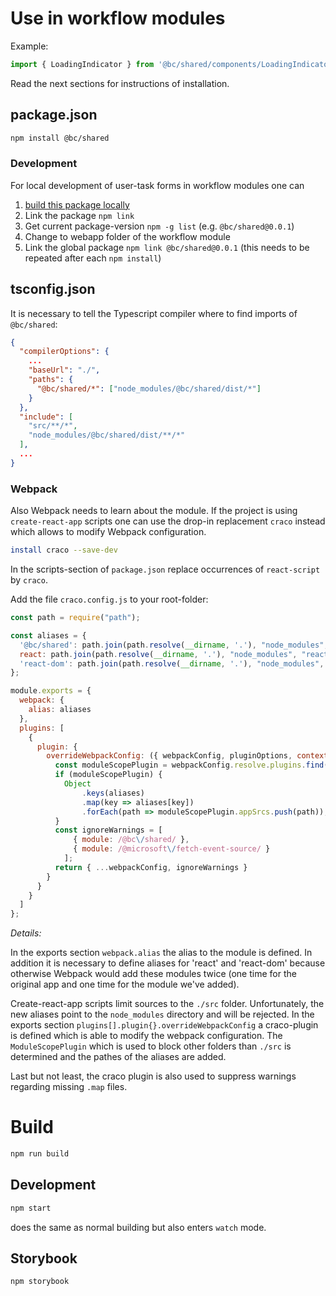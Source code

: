 # Use in workflow modules

Example:

```js
import { LoadingIndicator } from '@bc/shared/components/LoadingIndicator';
```

Read the next sections for instructions of installation.

## package.json

```sh
npm install @bc/shared
```

### Development

For local development of user-task forms in workflow modules one can

1. [build this package locally](#build)
1. Link the package `npm link`
1. Get current package-version `npm -g list` (e.g. `@bc/shared@0.0.1`)
1. Change to webapp folder of the workflow module
1. Link the global package `npm link @bc/shared@0.0.1` (this needs to be repeated after each `npm install`)

## tsconfig.json

It is necessary to tell the Typescript compiler where to find imports of `@bc/shared`:

```json
{
  "compilerOptions": {
    ...
    "baseUrl": "./",
    "paths": {
      "@bc/shared/*": ["node_modules/@bc/shared/dist/*"]
    }
  },
  "include": [
    "src/**/*",
    "node_modules/@bc/shared/dist/**/*"
  ],
  ...
}
```

### Webpack

Also Webpack needs to learn about the module. If the project is using `create-react-app` scripts one can use the drop-in replacement `craco` instead which allows to modify Webpack configuration.

```sh
install craco --save-dev
```

In the scripts-section of `package.json` replace occurrences of `react-script` by `craco`.

Add the file `craco.config.js` to your root-folder:

```js
const path = require("path");

const aliases = {
  '@bc/shared': path.join(path.resolve(__dirname, '.'), "node_modules", "@bc", "shared", "dist"),
  react: path.join(path.resolve(__dirname, '.'), "node_modules", "react"),
  'react-dom': path.join(path.resolve(__dirname, '.'), "node_modules", "react-dom")
};

module.exports = {
  webpack: {
    alias: aliases
  },
  plugins: [
    {
      plugin: {
        overrideWebpackConfig: ({ webpackConfig, pluginOptions, context: { paths } }) => {
          const moduleScopePlugin = webpackConfig.resolve.plugins.find(plugin => plugin.appSrcs && plugin.allowedFiles);
          if (moduleScopePlugin) {
            Object
                .keys(aliases)
                .map(key => aliases[key])
                .forEach(path => moduleScopePlugin.appSrcs.push(path));
          }
          const ignoreWarnings = [
              { module: /@bc\/shared/ },
              { module: /@microsoft\/fetch-event-source/ }
            ];
          return { ...webpackConfig, ignoreWarnings }
        }
      }
    }
  ]
};
```

*Details:*

In the exports section `webpack.alias` the alias to the module is defined. In addition it is necessary to define aliases for 'react' and 'react-dom' because otherwise Webpack would add these modules twice (one time for the original app and one time for the module we've added).

Create-react-app scripts limit sources to the `./src` folder. Unfortunately, the new aliases point to the `node_modules` directory and will be rejected. In the exports section `plugins[].plugin{}.overrideWebpackConfig` a craco-plugin is defined which is able to modify the webpack configuration. The `ModuleScopePlugin` which is used to block other folders than `./src` is determined and the pathes of the aliases are added.

Last but not least, the craco plugin is also used to suppress warnings regarding missing `.map` files.

# Build

```sh
npm run build
```

## Development

```sh
npm start
```

does the same as normal building but also enters `watch` mode.

## Storybook

```sh
npm storybook
```

